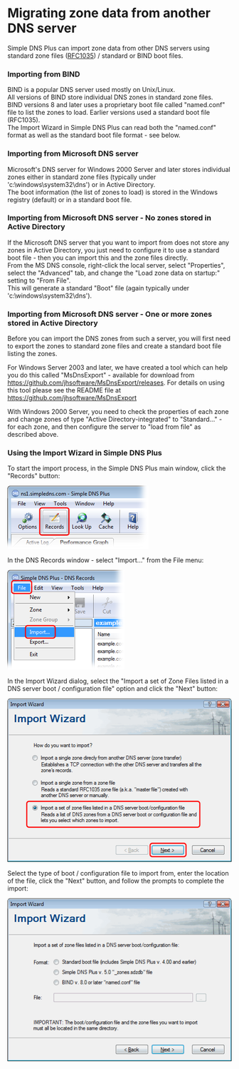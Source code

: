 ﻿---
category: 11
frontpage: false
comments: true
created-utc: 2019-01-01
modified-utc: 2019-01-01
---
# Migrating zone data from another DNS server

Simple DNS Plus can import zone data from other DNS servers using standard zone files ([RFC1035](http://www.rfc-editor.org/rfc/rfc1035.txt)) / standard or BIND boot files.

### Importing from BIND

BIND is a popular DNS server used mostly on Unix/Linux.  
All versions of BIND store individual DNS zones in standard zone files.  
BIND versions 8 and later uses a proprietary boot file called "named.conf" file to list the zones to load. Earlier versions used a standard boot file (RFC1035).  
The Import Wizard in Simple DNS Plus can read both the "named.conf" format as well as the standard boot file format - see below.

### Importing from Microsoft DNS server

Microsoft's DNS server for Windows 2000 Server and later stores individual zones either in standard zone files (typically under 'c:\windows\system32\dns') or in Active Directory.  
The boot information (the list of zones to load) is stored in the Windows registry (default) or in a standard boot file.

### Importing from Microsoft DNS server - No zones stored in Active Directory

If the Microsoft DNS server that you want to import from does not store any zones in Active Directory, you just need to configure it to use a standard boot file - then you can import this and the zone files directly.  
From the MS DNS console, right-click the local server, select "Properties", select the "Advanced" tab, and change the "Load zone data on startup:" setting to "From File".  
This will generate a standard "Boot" file (again typically under 'c:\windows\system32\dns').

### Importing from Microsoft DNS server - One or more zones stored in Active Directory

Before you can import the DNS zones from such a server, you will first need to export the zones to standard zone files and create a standard boot file listing the zones.

For Windows Server 2003 and later, we have created a tool which can help you do this called "MsDnsExport" - available for download from <https://github.com/jhsoftware/MsDnsExport/releases>. For details on using this tool please see the README file at <https://github.com/jhsoftware/MsDnsExport>

With Windows 2000 Server, you need to check the properties of each zone and change zones of type "Active Directory-integrated" to "Standard..." - for each zone, and then configure the server to "load from file" as described above.

### Using the Import Wizard in Simple DNS Plus

To start the import process, in the Simple DNS Plus main window, click the "Records" button:

![Image1.png](img/88/1.png)

In the DNS Records window - select "Import..." from the File menu:

![Image2.png](img/88/2.png)

In the Import Wizard dialog, select the "Import a set of Zone Files listed in a DNS server boot / configuration file" option and click the "Next" button:

![Image3.png](img/88/3.png)

Select the type of boot / configuration file to import from, enter the location of the file, click the "Next" button, and follow the prompts to complete the import:

![Image4.png](img/88/4.png)